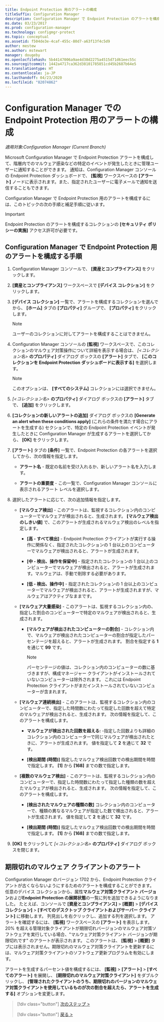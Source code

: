 ```yaml
---
title: Endpoint Protection 用のアラートの構成
titleSuffix: Configuration Manager
description: Configuration Manager で Endpoint Protection のアラートを構成する方法について説明します。
ms.date: 03/23/2017
ms.prod: configuration-manager
ms.technology: configmgr-protect
ms.topic: conceptual
ms.assetid: f504de3e-4caf-455c-80d7-a63f13f4c5d9
author: mestew
ms.author: mstewart
manager: dougeby
ms.openlocfilehash: 5b44147006a9ae4d38d2275a4515d71d61eec55c
ms.sourcegitcommit: 1442a4717ca362d38101785851cd45b2687b64e5
ms.translationtype: HT
ms.contentlocale: ja-JP
ms.lasthandoff: 04/23/2020
ms.locfileid: "82074862"
---
```

#  <a name="configure-alerts-for-endpoint-protection-in-configuration-manager"></a>Configuration Manager での Endpoint Protection 用のアラートの構成

*適用対象:Configuration Manager (Current Branch)*

 Microsoft Configuration Manager で Endpoint Protection アラートを構成して、階層内でのマルウェア感染などの特定のイベントが発生したときに管理ユーザーに通知することができます。 通知は、Configuration Manager コンソールの Endpoint Protection ダッシュボードで、 **[監視]** ワークスペースの **[アラート]** ノードに表示されます。また、指定されたユーザーに電子メールで通知を送信することもできます。

 Configuration Manager で Endpoint Protection 用のアラートを構成するには、このトピックの次の手順と補足手順に従います。

> [!IMPORTANT]
>  Endpoint Protection のアラートを構成するコレクションの **[セキュリティ ポリシーの実施]** アクセス許可が必要です。

## <a name="steps-to-configure-alerts-for-endpoint-protection-in-configuration-manager"></a>Configuration Manager で Endpoint Protection 用のアラートを構成する手順

1.  Configuration Manager コンソールで、 **[資産とコンプライアンス]** をクリックします。

2.  **[資産とコンプライアンス]** ワークスペースで **[デバイス コレクション]** をクリックします。

3.  **[デバイス コレクション]** 一覧で、アラートを構成するコレクションを選んでから、 **[ホーム]** タブの **[プロパティ]** グループで、 **[プロパティ]** をクリックします。

    > [!NOTE]
    >  ユーザーのコレクションに対してアラートを構成することはできません。

4.  Configuration Manager コンソールの **[監視]** ワークスペースで、このコレクションのマルウェア対策操作について詳細を表示する場合は、 _[<コレクション名\>_ **のプロパティ]** ダイアログ ボックスの **[アラート]** タブで、 **[このコレクションを Endpoint Protection ダッシュボードに表示する]** を選択します。

    > [!NOTE]
    >  このオプションは、 **[すべてのシステム]** コレクションには選択できません。

5.  _[<コレクション名\>_ **のプロパティ]** ダイアログ ボックスの **[アラート]** タブで、 **[追加]** をクリックします。

6.  **[コレクションの新しいアラートの追加]** ダイアログ ボックスの **[Generate an alert when these conditions apply]** (これらの条件を満たす場合にアラートを生成する) セクションで、特定の Endpoint Protection イベントが発生したときに Configuration Manager が生成するアラートを選択してから、 **[OK]** をクリックします。

7.  **[アラート]** タブの **[条件]** 一覧で、Endpoint Protection の各アラートを選択してから、次の情報を指定します。

    -   **アラート名** - 既定の名前を受け入れるか、新しいアラート名を入力します。

    -   **アラートの重要度** - この一覧で、Configuration Manager コンソールに表示されるアラート レベルを選択します。

8.  選択したアラートに応じて、次の追加情報を指定します。

    -   **[マルウェア検出]** - このアラートは、監視するコレクション内のコンピューターでマルウェアが検出されると、生成されます。 **[マルウェア検出のしきい値]** で、このアラートが生成されるマルウェア検出のレベルを指定します。

        -   **[高 - すべて検出]** - Endpoint Protection クライアントが実行する操作に関係なく、指定されたコレクションの 1 台以上のコンピューターでマルウェアが検出されると、アラートが生成されます。

        -   **[中 - 検出、操作を保留中]** - 指定されたコレクションの 1 台以上のコンピューターでマルウェアが検出されると、アラートが生成されます。マルウェアは、手動で削除する必要があります。

        -   **[低 - 検出、操作中]** - 指定されたコレクションの 1 台以上のコンピューターでマルウェアが検出されると、アラートが生成されますが、マルウェアはアクティブなままです。

    -   **[マルウェア大量感染]** - このアラートは、監視するコレクション内の、指定した割合のコンピューターで特定のマルウェアが検出されると、生成されます。

        -   **[マルウェアが検出されたコンピューターの割合]** - コレクション内で、マルウェアが検出されたコンピューターの割合が指定したパーセンテージを超えると、アラートが生成されます。 割合を指定する **1** を通じて **99** です。

            > [!NOTE]
            >  パーセンテージの値は、コレクション内のコンピューターの数に基づきますが、構成マネージャー クライアントがインストールされていないコンピューターは除外されます。 これには Endpoint Protection クライアントがまだインストールされていないコンピューターが含まれます。

    -   **[マルウェア連続検出]** - このアラートは、監視するコレクション内のコンピューターで、指定した時間数にわたって指定した回数を超えて特定のマルウェアが検出されると、生成されます。 次の情報を指定して、このアラートを構成します。

        -   **マルウェアが検出された回数を超える:** -指定した回数よりも詳細のコレクション内のコンピューターで同じマルウェアが検出されたときに、アラートが生成されます。 値を指定して **2** を通じて **32** です。

        -   **[検出期間 (時間)]** 指定したマルウェア検出回数での検出期間を時間で指定します。 **[1]** から **[168]** までの数で指定します。

    -   **[複数のマルウェア検出]** - このアラートは、監視するコレクション内のコンピューターで、指定した時間数にわたって指定した種類の数を超えたマルウェアが検出されると、生成されます。 次の情報を指定して、このアラートを構成します。

        -   **[検出されたマルウェアの種類の数]** コレクション内のコンピューターで、種類の異なるマルウェアが指定した数で検出されると、アラートが生成されます。 値を指定して **2** を通じて **32** です。

        -   **[検出期間 (時間)]** 指定したマルウェア検出回数での検出期間を時間で指定します。 **[1]** から **[168]** までの数で指定します。

9. **[OK]** をクリックして _[<コレクション名\>_ **のプロパティ]** ダイアログ ボックスを閉じます。  

## <a name="alert-for-outdated-malware-client"></a>期限切れのマルウェア クライアントのアラート

Configuration Manager のバージョン 1702 から、Endpoint Protection クライアントが古くならないようにするためのアラートを構成することができます。 任意のデバイス コレクションから、属性**マルウェア対策クライアント バージョン**および**Endpoint Protection の展開状態**の一覧に列を追加できるようになりました。 たとえば、コンソールで **[資産とコンプライアンス]**  >  **[概要]**  >  **[デバイス コレクション]**  >  **[すべてのデスクトップ クライアントおよびサーバー クライアント]** に移動します。 列見出しを右クリックし、追加する列を選択します。 アラートを確認するには、 **[監視]** ワークスペースの **[アラート]** を表示します。 20% を超える管理対象クライアントが期限切れバージョンのマルウェア対策ソフトウェアを実行している場合、"マルウェア対策クライアント バージョンが期限切れです" のアラートが表示されます。 このアラートは、 **[監視]**  >  **[概要]** タブには表示されません。期限切れのマルウェア対策クライアントを更新するには、マルウェア対策クライアントのソフトウェア更新プログラムを有効にします。

アラートを生成するパーセント値を構成するには、 **[監視]**  >  **[アラート]**  >  **[すべてのアラート]** を展開し、 **[期限切れのマルウェア対策クライアント]** をダブルクリックし、 **[管理されたクライアントのうち、期限切れのバージョンのマルウェア対策クライアントを使用しているものが次の割合を超えたら、アラートを生成する]** オプションを変更します。

> [!div class="button"]
> [次のステップ >](endpoint-definition-updates.md)
> 
> [!div class="button"]
> [戻る >](endpoint-protection-site-role.md)
